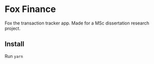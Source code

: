 # Fox Finance
Fox the transaction tracker app. 
Made for a MSc dissertation research project.
## Install
Run `yarn`
